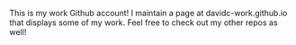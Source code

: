 This is my work Github account!  I maintain a page at davidc-work.github.io that displays some of my work.  Feel free to check out my other repos as well!
